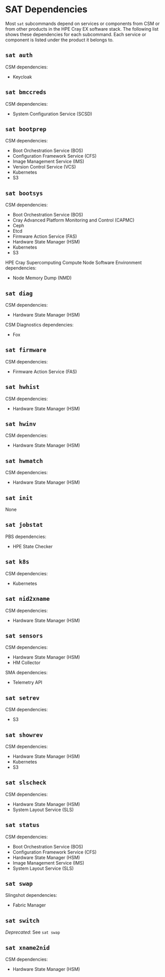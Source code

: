 # SAT Dependencies

Most `sat` subcommands depend on services or components from CSM or from other
products in the HPE Cray EX software stack. The following list shows these
dependencies for each subcommand. Each service or component is listed under the
product it belongs to.

## `sat auth`

CSM dependencies:

- Keycloak

## `sat bmccreds`

CSM dependencies:

- System Configuration Service (SCSD)

## `sat bootprep`

CSM dependencies:

- Boot Orchestration Service (BOS)
- Configuration Framework Service (CFS)
- Image Management Service (IMS)
- Version Control Service (VCS)
- Kubernetes
- S3

## `sat bootsys`

CSM dependencies:

- Boot Orchestration Service (BOS)
- Cray Advanced Platform Monitoring and Control (CAPMC)
- Ceph
- Etcd
- Firmware Action Service (FAS)
- Hardware State Manager (HSM)
- Kubernetes
- S3

HPE Cray Supercomputing Compute Node Software Environment dependencies:

- Node Memory Dump (NMD)

## `sat diag`

CSM dependencies:

- Hardware State Manager (HSM)

CSM Diagnostics dependencies:

- Fox

## `sat firmware`

CSM dependencies:

- Firmware Action Service (FAS)

## `sat hwhist`

CSM dependencies:

- Hardware State Manager (HSM)

## `sat hwinv`

CSM dependencies:

- Hardware State Manager (HSM)

## `sat hwmatch`

CSM dependencies:

- Hardware State Manager (HSM)

## `sat init`

None

## `sat jobstat`

PBS dependencies:

- HPE State Checker

## `sat k8s`

CSM dependencies:

- Kubernetes

## `sat nid2xname`

CSM dependencies:

- Hardware State Manager (HSM)

## `sat sensors`

CSM dependencies:

- Hardware State Manager (HSM)
- HM Collector

SMA dependencies:

- Telemetry API

## `sat setrev`

CSM dependencies:

- S3

## `sat showrev`

CSM dependencies:

- Hardware State Manager (HSM)
- Kubernetes
- S3

## `sat slscheck`

CSM dependencies:

- Hardware State Manager (HSM)
- System Layout Service (SLS)

## `sat status`

CSM dependencies:

- Boot Orchestration Service (BOS)
- Configuration Framework Service (CFS)
- Hardware State Manager (HSM)
- Image Management Service (IMS)
- System Layout Service (SLS)

## `sat swap`

Slingshot dependencies:

- Fabric Manager

## `sat switch`

*Deprecated*: See `sat swap`

## `sat xname2nid`

CSM dependencies:

- Hardware State Manager (HSM)
